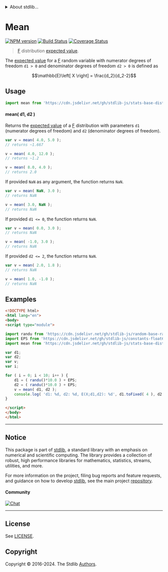 <!--

@license Apache-2.0

Copyright (c) 2018 The Stdlib Authors.

Licensed under the Apache License, Version 2.0 (the "License");
you may not use this file except in compliance with the License.
You may obtain a copy of the License at

   http://www.apache.org/licenses/LICENSE-2.0

Unless required by applicable law or agreed to in writing, software
distributed under the License is distributed on an "AS IS" BASIS,
WITHOUT WARRANTIES OR CONDITIONS OF ANY KIND, either express or implied.
See the License for the specific language governing permissions and
limitations under the License.

-->


<details>
  <summary>
    About stdlib...
  </summary>
  <p>We believe in a future in which the web is a preferred environment for numerical computation. To help realize this future, we've built stdlib. stdlib is a standard library, with an emphasis on numerical and scientific computation, written in JavaScript (and C) for execution in browsers and in Node.js.</p>
  <p>The library is fully decomposable, being architected in such a way that you can swap out and mix and match APIs and functionality to cater to your exact preferences and use cases.</p>
  <p>When you use stdlib, you can be absolutely certain that you are using the most thorough, rigorous, well-written, studied, documented, tested, measured, and high-quality code out there.</p>
  <p>To join us in bringing numerical computing to the web, get started by checking us out on <a href="https://github.com/stdlib-js/stdlib">GitHub</a>, and please consider <a href="https://opencollective.com/stdlib">financially supporting stdlib</a>. We greatly appreciate your continued support!</p>
</details>

# Mean

[![NPM version][npm-image]][npm-url] [![Build Status][test-image]][test-url] [![Coverage Status][coverage-image]][coverage-url] <!-- [![dependencies][dependencies-image]][dependencies-url] -->

> [F][f-distribution] distribution [expected value][expected-value].

<!-- Section to include introductory text. Make sure to keep an empty line after the intro `section` element and another before the `/section` close. -->

<section class="intro">

The [expected value][expected-value] for a [F][f-distribution] random variable with numerator degrees of freedom `d1 > 0` and denominator degrees of freedom `d2 > 0` is defined as

<!-- <equation class="equation" label="eq:f_expectation" align="center" raw="\mathbb{E}\left[ X \right] = \frac{d_2}{d_2-2}" alt="Expected value for an F distribution."> -->

```math
\mathbb{E}\left[ X \right] = \frac{d_2}{d_2-2}
```

<!-- <div class="equation" align="center" data-raw-text="\mathbb{E}\left[ X \right] = \frac{d_2}{d_2-2}" data-equation="eq:f_expectation">
    <img src="https://cdn.jsdelivr.net/gh/stdlib-js/stdlib@51534079fef45e990850102147e8945fb023d1d0/lib/node_modules/@stdlib/stats/base/dists/f/mean/docs/img/equation_f_expectation.svg" alt="Expected value for an F distribution.">
    <br>
</div> -->

<!-- </equation> -->

</section>

<!-- /.intro -->

<!-- Package usage documentation. -->



<section class="usage">

## Usage

```javascript
import mean from 'https://cdn.jsdelivr.net/gh/stdlib-js/stats-base-dists-f-mean@esm/index.mjs';
```

#### mean( d1, d2 )

Returns the [expected value][expected-value] of a [F][f-distribution] distribution with parameters `d1` (numerator degrees of freedom) and `d2` (denominator degrees of freedom).

```javascript
var v = mean( 4.0, 5.0 );
// returns ~1.667

v = mean( 4.0, 12.0 );
// returns ~1.2

v = mean( 8.0, 4.0 );
// returns 2.0
```

If provided `NaN` as any argument, the function returns `NaN`.

```javascript
var v = mean( NaN, 3.0 );
// returns NaN

v = mean( 3.0, NaN );
// returns NaN
```

If provided `d1 <= 0`, the function returns `NaN`.

```javascript
var v = mean( 0.0, 3.0 );
// returns NaN

v = mean( -1.0, 3.0 );
// returns NaN
```

If provided `d2 <= 2`, the function returns `NaN`.

```javascript
var v = mean( 2.0, 1.8 );
// returns NaN

v = mean( 1.0, -1.0 );
// returns NaN
```

</section>

<!-- /.usage -->

<!-- Package usage notes. Make sure to keep an empty line after the `section` element and another before the `/section` close. -->

<section class="notes">

</section>

<!-- /.notes -->

<!-- Package usage examples. -->

<section class="examples">

## Examples

<!-- eslint no-undef: "error" -->

```html
<!DOCTYPE html>
<html lang="en">
<body>
<script type="module">

import randu from 'https://cdn.jsdelivr.net/gh/stdlib-js/random-base-randu@esm/index.mjs';
import EPS from 'https://cdn.jsdelivr.net/gh/stdlib-js/constants-float64-eps@esm/index.mjs';
import mean from 'https://cdn.jsdelivr.net/gh/stdlib-js/stats-base-dists-f-mean@esm/index.mjs';

var d1;
var d2;
var v;
var i;

for ( i = 0; i < 10; i++ ) {
    d1 = ( randu()*10.0 ) + EPS;
    d2 = ( randu()*10.0 ) + EPS;
    v = mean( d1, d2 );
    console.log( 'd1: %d, d2: %d, E(X;d1,d2): %d', d1.toFixed( 4 ), d2.toFixed( 4 ), v.toFixed( 4 ) );
}

</script>
</body>
</html>
```

</section>

<!-- /.examples -->

<!-- Section to include cited references. If references are included, add a horizontal rule *before* the section. Make sure to keep an empty line after the `section` element and another before the `/section` close. -->

<section class="references">

</section>

<!-- /.references -->

<!-- Section for related `stdlib` packages. Do not manually edit this section, as it is automatically populated. -->

<section class="related">

</section>

<!-- /.related -->

<!-- Section for all links. Make sure to keep an empty line after the `section` element and another before the `/section` close. -->


<section class="main-repo" >

* * *

## Notice

This package is part of [stdlib][stdlib], a standard library with an emphasis on numerical and scientific computing. The library provides a collection of robust, high performance libraries for mathematics, statistics, streams, utilities, and more.

For more information on the project, filing bug reports and feature requests, and guidance on how to develop [stdlib][stdlib], see the main project [repository][stdlib].

#### Community

[![Chat][chat-image]][chat-url]

---

## License

See [LICENSE][stdlib-license].


## Copyright

Copyright &copy; 2016-2024. The Stdlib [Authors][stdlib-authors].

</section>

<!-- /.stdlib -->

<!-- Section for all links. Make sure to keep an empty line after the `section` element and another before the `/section` close. -->

<section class="links">

[npm-image]: http://img.shields.io/npm/v/@stdlib/stats-base-dists-f-mean.svg
[npm-url]: https://npmjs.org/package/@stdlib/stats-base-dists-f-mean

[test-image]: https://github.com/stdlib-js/stats-base-dists-f-mean/actions/workflows/test.yml/badge.svg?branch=v0.2.2
[test-url]: https://github.com/stdlib-js/stats-base-dists-f-mean/actions/workflows/test.yml?query=branch:v0.2.2

[coverage-image]: https://img.shields.io/codecov/c/github/stdlib-js/stats-base-dists-f-mean/main.svg
[coverage-url]: https://codecov.io/github/stdlib-js/stats-base-dists-f-mean?branch=main

<!--

[dependencies-image]: https://img.shields.io/david/stdlib-js/stats-base-dists-f-mean.svg
[dependencies-url]: https://david-dm.org/stdlib-js/stats-base-dists-f-mean/main

-->

[chat-image]: https://img.shields.io/gitter/room/stdlib-js/stdlib.svg
[chat-url]: https://app.gitter.im/#/room/#stdlib-js_stdlib:gitter.im

[stdlib]: https://github.com/stdlib-js/stdlib

[stdlib-authors]: https://github.com/stdlib-js/stdlib/graphs/contributors

[umd]: https://github.com/umdjs/umd
[es-module]: https://developer.mozilla.org/en-US/docs/Web/JavaScript/Guide/Modules

[deno-url]: https://github.com/stdlib-js/stats-base-dists-f-mean/tree/deno
[deno-readme]: https://github.com/stdlib-js/stats-base-dists-f-mean/blob/deno/README.md
[umd-url]: https://github.com/stdlib-js/stats-base-dists-f-mean/tree/umd
[umd-readme]: https://github.com/stdlib-js/stats-base-dists-f-mean/blob/umd/README.md
[esm-url]: https://github.com/stdlib-js/stats-base-dists-f-mean/tree/esm
[esm-readme]: https://github.com/stdlib-js/stats-base-dists-f-mean/blob/esm/README.md
[branches-url]: https://github.com/stdlib-js/stats-base-dists-f-mean/blob/main/branches.md

[stdlib-license]: https://raw.githubusercontent.com/stdlib-js/stats-base-dists-f-mean/main/LICENSE

[f-distribution]: https://en.wikipedia.org/wiki/F_distribution

[expected-value]: https://en.wikipedia.org/wiki/Expected_value

</section>

<!-- /.links -->

